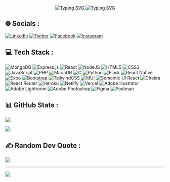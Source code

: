 <p align="center">
   <a href="https://git.io/typing-svg">
    <img src="https://readme-typing-svg.herokuapp.com?font=Fira+Code&weight=900&size=49&duration=3000&pause=800&width=870&height=100&center=true&lines=Hello%2C+my+name+is+Chadi+Rabii;Hallo%2C+mein+name+ist+Chadi+Rabii;Ciao%2C+mi+chiamo+Chadi+Rabii;%E4%BD%A0%E5%A5%BD%EF%BC%8C%E6%88%91%E7%9A%84%E5%90%8D%E5%AD%97%E6%98%AF%E6%9F%A5%E8%BF%AA%C2%B7%E6%8B%89%E6%AF%94;Ol%C3%A1%2C+o+meu+nome+%C3%A9+Chadi+Rabii;%E3%81%93%E3%82%93%E3%81%AB%E3%81%A1%E3%81%AF%E3%80%81%E7%A7%81%E3%81%AE%E5%90%8D%E5%89%8D%E3%81%AF%E3%83%81%E3%83%A3%E3%83%87%E3%82%A3%E3%83%BB%E3%83%A9%E3%83%93%E3%83%BC%E3%81%A7%E3%81%99;%E0%A4%A8%E0%A4%AE%E0%A4%B8%E0%A5%8D%E0%A4%A4%E0%A5%87%2C+%E0%A4%AE%E0%A5%87%E0%A4%B0%E0%A4%BE+%E0%A4%A8%E0%A4%BE%E0%A4%AE+%E0%A4%B9%E0%A5%88+%E0%A4%9A%E0%A4%BE%E0%A4%A6%E0%A5%80+%E0%A4%B0%E0%A4%AC%E0%A5%80;Ahoj%2C+jmenuji+se+Chadi+Rabii;%D0%97%D0%B4%D1%80%D0%B0%D0%B2%D1%81%D1%82%D0%B2%D1%83%D0%B9%D1%82%D0%B5%2C+%D0%BC%D0%B5%D0%BD%D1%8F+%D0%B7%D0%BE%D0%B2%D1%83%D1%82+%D0%A7%D0%B0%D0%B4%D0%B8+%D0%A0%D0%B0%D0%B1%D0%B8%D0%B8"
      alt="Typing SVG" />
  </a>
   <a href="https://git.io/typing-svg"><img src="https://readme-typing-svg.herokuapp.com?font=Fira+Code&size=25&duration=3000&pause=800&color=F71FF2&center=true&width=435&lines=Full-Stack+Web+Developer;Open-Source+Enthusiast;Mobile+Developer;Software+Engineering+Student;MERN+Stack+Developer;Gamer" alt="Typing SVG" /></a>
</p>


## 🌐 Socials :
[![LinkedIn](https://img.shields.io/badge/LinkedIn-%230077B5.svg?logo=linkedin&logoColor=white)](https://linkedin.com/in/chadirabii) [![Twitter](https://img.shields.io/badge/Twitter-%231DA1F2.svg?logo=Twitter&logoColor=white)](https://twitter.com/chadi_rabii) [![Facebook](https://img.shields.io/badge/Facebook-%231877F2.svg?logo=Facebook&logoColor=white)](https://facebook.com/chadi.rabii.3) [![Instagram](https://img.shields.io/badge/Instagram-%23E4405F.svg?logo=Instagram&logoColor=white)](https://instagram.com/chadi_rabii) 

## 💻 Tech Stack :
![MongoDB](https://img.shields.io/badge/MongoDB-%234ea94b.svg?style=for-the-badge&logo=mongodb&logoColor=white) ![Express.js](https://img.shields.io/badge/express.js-%23404d59.svg?style=for-the-badge&logo=express&logoColor=%2361DAFB) ![React](https://img.shields.io/badge/react-%2320232a.svg?style=for-the-badge&logo=react&logoColor=%2361DAFB) ![NodeJS](https://img.shields.io/badge/node.js-6DA55F?style=for-the-badge&logo=node.js&logoColor=white) ![HTML5](https://img.shields.io/badge/html5-%23E34F26.svg?style=for-the-badge&logo=html5&logoColor=white) ![CSS3](https://img.shields.io/badge/css3-%231572B6.svg?style=for-the-badge&logo=css3&logoColor=white) ![JavaScript](https://img.shields.io/badge/javascript-%23323330.svg?style=for-the-badge&logo=javascript&logoColor=%23F7DF1E) ![PHP](https://img.shields.io/badge/php-%23777BB4.svg?style=for-the-badge&logo=php&logoColor=white) ![MariaDB](https://img.shields.io/badge/MariaDB-003545?style=for-the-badge&logo=mariadb&logoColor=white) ![C](https://img.shields.io/badge/c-%2300599C.svg?style=for-the-badge&logo=c&logoColor=white) ![Python](https://img.shields.io/badge/python-3670A0?style=for-the-badge&logo=python&logoColor=ffdd54) ![Flask](https://img.shields.io/badge/flask-%23000.svg?style=for-the-badge&logo=flask&logoColor=white) ![React Native](https://img.shields.io/badge/react_native-%2320232a.svg?style=for-the-badge&logo=react&logoColor=%2361DAFB) ![Expo](https://img.shields.io/badge/expo-1C1E24?style=for-the-badge&logo=expo&logoColor=#D04A37) ![Bootstrap](https://img.shields.io/badge/bootstrap-%23563D7C.svg?style=for-the-badge&logo=bootstrap&logoColor=white) ![TailwindCSS](https://img.shields.io/badge/tailwindcss-%2338B2AC.svg?style=for-the-badge&logo=tailwind-css&logoColor=white) ![MUI](https://img.shields.io/badge/MUI-%230081CB.svg?style=for-the-badge&logo=material-ui&logoColor=white) ![Semantic UI React](https://img.shields.io/badge/Semantic%20UI%20React-%2335BDB2.svg?style=for-the-badge&logo=SemanticUIReact&logoColor=white) ![Chakra](https://img.shields.io/badge/chakra-%234ED1C5.svg?style=for-the-badge&logo=chakraui&logoColor=white) ![React Router](https://img.shields.io/badge/React_Router-CA4245?style=for-the-badge&logo=react-router&logoColor=white) ![Heroku](https://img.shields.io/badge/heroku-%23430098.svg?style=for-the-badge&logo=heroku&logoColor=white) ![Netlify](https://img.shields.io/badge/netlify-%23000000.svg?style=for-the-badge&logo=netlify&logoColor=#00C7B7) ![Vercel](https://img.shields.io/badge/vercel-%23000000.svg?style=for-the-badge&logo=vercel&logoColor=white) ![Adobe Illustrator](https://img.shields.io/badge/adobeillustrator-%23FF9A00.svg?style=for-the-badge&logo=adobeillustrator&logoColor=white) ![Adobe Lightroom](https://img.shields.io/badge/Adobe%20Lightroom-31A8FF.svg?style=for-the-badge&logo=Adobe%20Lightroom&logoColor=white) ![Adobe Photoshop](https://img.shields.io/badge/adobephotoshop-%2331A8FF.svg?style=for-the-badge&logo=adobephotoshop&logoColor=white) ![Figma](https://img.shields.io/badge/figma-%23F24E1E.svg?style=for-the-badge&logo=figma&logoColor=white) ![Postman](https://img.shields.io/badge/Postman-FF6C37?style=for-the-badge&logo=postman&logoColor=white)


## 📊 GitHub Stats :
![](https://github-readme-streak-stats.herokuapp.com/?user=chadirabii&theme=dark&hide_border=false)<br/>

![](https://github-readme-stats.vercel.app/api/top-langs/?username=chadirabii&theme=dark&hide_border=false&include_all_commits=true&count_private=true&layout=compact)

## ✍️ Random Dev Quote :
![](https://quotes-github-readme.vercel.app/api?type=horizontal&theme=radical)

---
[![](https://visitcount.itsvg.in/api?id=chadirabii&icon=0&color=0)](https://visitcount.itsvg.in)


